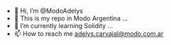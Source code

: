 - 👋 Hi, I’m @ModoAdelys
- 👀 This is my repo in Modo Argentina ...
- 🌱 I’m currently learning Solidity ...
- 📫 How to reach me adelys.carvajal@modo.com.ar

<!---
ModoAdelys/ModoAdelys is a ✨ special ✨ repository because its `README.md` (this file) appears on your GitHub profile.
You can click the Preview link to take a look at your changes.
--->
